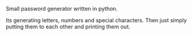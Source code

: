 Small password generator written in python.

Its generating letters, numbers and special characters.
Then just simply putting them to each other and printing them out.